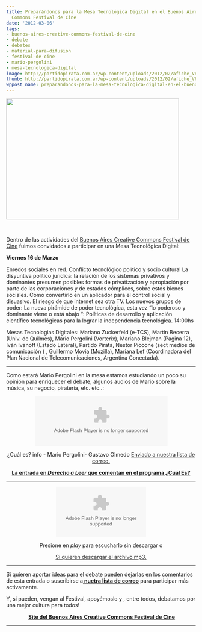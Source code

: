 ```yaml
---
title: Preparándonos para la Mesa Tecnológica Digital en el Buenos Aires Creative
  Commons Festival de Cine
date: '2012-03-06'
tags:
- buenos-aires-creative-commons-festival-de-cine
- debate
- debates
- material-para-difusion
- festival-de-cine
- mario-pergolini
- mesa-tecnologica-digital
image: http://partidopirata.com.ar/wp-content/uploads/2012/02/afiche_VP_021.jpg
thumb: http://partidopirata.com.ar/wp-content/uploads/2012/02/afiche_VP_021-150x150.jpg
wppost_name: preparandonos-para-la-mesa-tecnologica-digital-en-el-buenos-aires-creative-commons-festival-de-cine
---
```


<a href="http://partidopirata.com.ar/wp-content/uploads/2012/02/afiche_VP_021.jpg"><img class="alignleft  wp-image-3335" title="Festival Creative Commons" src="http://partidopirata.com.ar/wp-content/uploads/2012/02/afiche_VP_021.jpg" alt="" width="459" height="321" /></a>

&nbsp;

Dentro de las actividades del <a href="http://www.ccbue.com.ar/programacion/" target="_blank"> Buenos Aires Creative Commons Festival de Cine</a> fuimos convidados a participar en una Mesa Tecnológica Digital:

<strong>Viernes 16 de Marzo</strong>

Enredos sociales en red. Conflicto tecnológico político y socio cultural
La disyuntiva político jurídica: la relación de los sistemas privativos y dominantes presumen posibles formas de privatización y apropiación por parte de las corporaciones y de estados cómplices, sobre estos bienes sociales. Como convertirlo en un aplicador para el control social y disuasivo. El riesgo de que internet sea otra TV.
Los nuevos grupos de poder: La nueva pirámide de poder tecnológica, esta vez “lo poderoso y dominante viene o está abajo “: Políticas de desarrollo y aplicación científico tecnológicas para la lograr la independencia tecnológica.
14:00hs

Mesas Tecnologias Digitales:
Mariano Zuckerfeld (e-TCS), Martin Becerra (Univ. de Quilmes), Mario Pergolini (Vorterix), Mariano Blejman (Pagina 12), Iván Ivanoff (Estado Lateral), Partido Pirata, Nestor Piccone (sect medios de comunicación ) , Guillermo Movia (Mozilla), Mariana Lef (Coordinadora del Plan Nacional de Telecomunicaciones, Argentina Conectada).

<hr />

Como estará Mario Pergolini en la mesa estamos estudiando un poco su opinión para enriquecer el debate, algunos audios de Mario sobre la música, su negocio, piratería, etc. etc..:

<center>
<object width="353" height="132" classid="clsid:d27cdb6e-ae6d-11cf-96b8-444553540000" codebase="http://download.macromedia.com/pub/shockwave/cabs/flash/swflash.cab#version=6,0,40,0"><param name="src" value="http://www.goear.com/files/external.swf?file=66578b0" /><param name="wmode" value="transparent" /><param name="quality" value="high" /><embed width="353" height="132" type="application/x-shockwave-flash" src="http://www.goear.com/files/external.swf?file=66578b0" wmode="transparent" quality="high" /></object></center>
<p style="text-align: center;">¿Cuál es? info - Mario Pergolini- Gustavo Olmedo
<a href="http://lists.partidopirata.com.ar/pipermail/general-partidopirata.com.ar/2012-March/016007.html" target="_blank">Enviado a nuestra lista de correo.</a></p>
<p style="text-align: center;"><strong><a href="http://derechoaleer.org/2011/05/por-que-la-pirateria-es-beneficiosa-para-los-musicos.html" target="_blank">La entrada en <em>Derecho a Leer</em> que comentan en el programa ¿Cuál Es?</a></strong></p>


<hr />
<p style="text-align: center;"><object id="player1058729" width="240" height="133" classid="clsid:d27cdb6e-ae6d-11cf-96b8-444553540000" codebase="http://download.macromedia.com/pub/shockwave/cabs/flash/swflash.cab#version=6,0,40,0"><param name="AllowScriptAccess" value="always" /><param name="allowFullScreen" value="true" /><param name="wmode" value="transparent" /><param name="src" value="http://www.ivoox.com/playerivoox_ee_1058729_1.html" /><param name="allowscriptaccess" value="always" /><param name="allowfullscreen" value="true" /><embed id="player1058729" width="240" height="133" type="application/x-shockwave-flash" src="http://www.ivoox.com/playerivoox_ee_1058729_1.html" AllowScriptAccess="always" allowFullScreen="true" wmode="transparent" allowscriptaccess="always" allowfullscreen="true" /></object></p>
<p style="text-align: center;">Presione en <em>play</em> para escucharlo sin descargar o</p>
<p style="text-align: center;"><a href="http://www.ivoox.com/sobre-negocio-grandes-estrellas-en_md_1058729_1.mp3" target="_blank">Si quieren descargar el archivo mp3.</a></p>


<hr />

Si quieren aportar ideas para el debate pueden dejarlas en los comentarios de esta entrada o suscribirse a<strong><a href="http://lists.partidopirata.com.ar/listinfo.cgi/general-partidopirata.com.ar" target="_blank"> nuetra lista de correo</a></strong> para participar más activamente.

Y, si pueden, vengan al Festival, apoyémoslo y , entre todos, debatamos por una mejor cultura para todos!
<p style="text-align: center;"><strong> <a href="http://www.ccbue.com.ar/" target="_blank">Site del Buenos Aires Creative Commons Festival de Cine</a></strong></p>


<hr />
